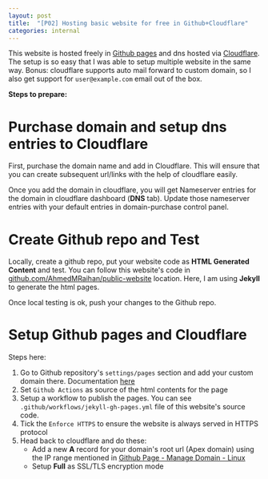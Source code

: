```yaml
---
layout: post
title:  "[P02] Hosting basic website for free in Github+Cloudflare"
categories: internal
---
```

This website is hosted freely in [Github pages](https://pages.github.com/) and dns hosted via [Cloudflare](https://dash.cloudflare.com). The setup is so easy that I was able to setup multiple website in the same way. Bonus: cloudflare supports auto mail forward to custom domain, so I also get support for `user@example.com` email out of the box.

**Steps to prepare:**

# Purchase domain and setup dns entries to Cloudflare

First, purchase the domain name and add in Cloudflare. This will ensure that you can create subsequent url/links with the help of cloudflare easily.

Once you add the domain in cloudflare, you will get Nameserver entries for the domain in cloudflare dashboard (**DNS** tab). Update those nameserver entries with your default entries in domain-purchase control panel. 

# Create Github repo and Test

Locally, create a github repo, put your website code as **HTML Generated Content** and test. You can follow this website's code in [github.com/AhmedMRaihan/public-website](https://github.com/AhmedMRaihan/public-website) location. Here, I am using **Jekyll** to generate the html pages.

Once local testing is ok, push your changes to the Github repo.

# Setup Github pages and Cloudflare

Steps here:
1. Go to Github repository's `settings/pages` section and add your custom domain there. Documentation [here](https://docs.github.com/en/pages/configuring-a-custom-domain-for-your-github-pages-site/about-custom-domains-and-github-pages)
2. Set `Github Actions` as source of the html contents for the page
3. Setup a workflow to publish the pages. You can see `.github/workflows/jekyll-gh-pages.yml` file of this website's source code.
4. Tick the `Enforce HTTPS` to ensure the website is always served in HTTPS protocol
5. Head back to cloudflare and do these: 
   * Add a new **A** record for your domain's root url (Apex domain) using the IP range mentioned in [Github Page - Manage Domain - Linux](https://docs.github.com/en/pages/configuring-a-custom-domain-for-your-github-pages-site/managing-a-custom-domain-for-your-github-pages-site)
   * Setup **Full** as SSL/TLS encryption mode
